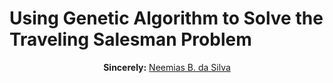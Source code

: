 # Using Genetic Algorithm to Solve the Traveling Salesman Problem





<p align="center"><b>Sincerely:</b> <a href="https://github.com/neemiasbsilva">Neemias B. da Silva</a></p>

#